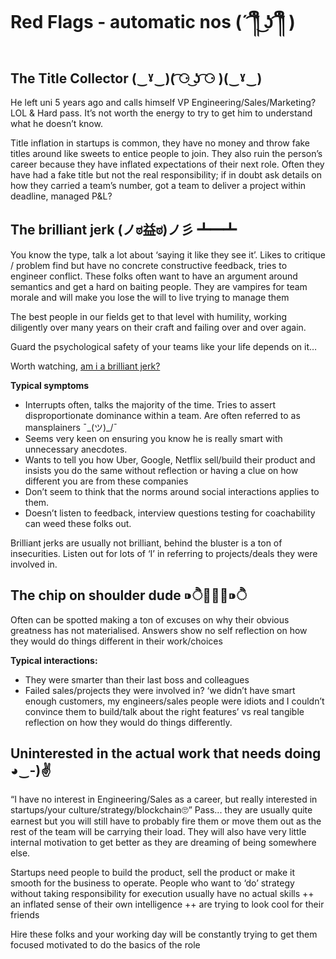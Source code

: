 # Red Flags - automatic nos  (´ ͡༎ຶ ͜ʖ ͡༎ຶ )

## The Title Collector (‿ˠ‿)( ͡⚆ ͜ʖ ͡⚆ )(‿ˠ‿)
He left uni 5 years ago and calls himself VP Engineering/Sales/Marketing?
 LOL & Hard pass.  It’s not worth the energy to try to get him to understand what he doesn’t know. 

Title inflation in startups is common, they have no money and throw fake titles around like sweets to entice people to join. They also ruin the person’s career because they have inflated expectations of their next role. Often they have had a fake title but not the real responsibility; if in doubt ask details on how they carried a team’s number, got a team to deliver a project within deadline, managed P&L?  

## The brilliant jerk (ノಠ益ಠ)ノ彡 ┻━┻
You know the type, talk a lot about ‘saying it like they see it’.  Likes to critique / problem find but have no concrete constructive feedback, tries to engineer conflict. These folks often want to have an argument around semantics and get a hard on baiting people. They are vampires for team morale and will make you lose the will to live trying to manage them 

The best people in our fields get to that level with humility, working diligently over many years on their craft and failing over and over again.  

Guard the psychological safety of your teams like your life depends on it…

Worth watching, [am i a brilliant jerk?](https://www.infoq.com/presentations/emotional-intelligence-software/)

**Typical symptoms**
- Interrupts often, talks the majority of the time. Tries to assert disproportionate dominance within a team.  Are often referred to as mansplainers ¯\_(ツ)_/¯
- Seems very keen on ensuring you know he is really smart with unnecessary anecdotes.
- Wants to tell you how Uber, Google, Netflix sell/build their product and insists you do the same without reflection or having a clue on how different you are from these companies
- Don’t seem to think that the norms around social interactions applies to them.
- Doesn’t listen to feedback, interview questions testing for coachability can weed these folks out.

Brilliant jerks are usually not brilliant, behind the bluster is a ton of insecurities.  Listen out for lots of ‘I’ in referring to projects/deals they were involved in. 

## The chip on shoulder dude ⁍ੈ٥॒̮⁍ੈ
Often can be spotted making a ton of excuses on why their obvious greatness has not materialised. Answers show no self reflection on how they would do things different in their work/choices

**Typical interactions:**
- They were smarter than their last boss and colleagues
- Failed sales/projects they were involved in? ‘we didn’t have smart enough customers, my engineers/sales people were idiots and I couldn’t convince them to build/talk about the right features’ vs real tangible reflection on how they would do things differently.


## Uninterested in the actual work that needs doing ◕‿-)✌
“I have no interest in Engineering/Sales as a career, but really interested in startups/your culture/strategy/blockchain🙄”   Pass... they are usually quite earnest but you will still have to probably fire them or move them out as the rest of the team will be carrying their load. They will also have very little internal motivation to get better as they are dreaming of being somewhere else. 

Startups need people to build the product, sell the product or make it smooth for the business to operate. People who want to ‘do’ strategy without taking responsibility for execution usually have no actual skills ++ an inflated sense of their own intelligence ++ are trying to look cool for their friends 

Hire these folks and your working day will be constantly trying to get them focused motivated to do the basics of the role

